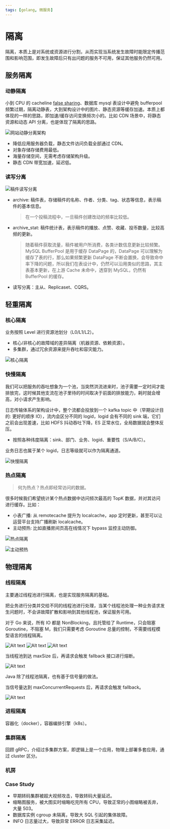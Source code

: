 ```yaml
---
tags: [golang, 微服务]
---
```


# 隔离

隔离，本质上是对系统或资源进行分割，从而实现当系统发生故障时能限定传播范围和影响范围，即发生故障后只有出问题的服务不可用，保证其他服务仍然可用。

## 服务隔离

### 动静隔离

小到 CPU 的 cacheline [false sharing](https://www.cnblogs.com/cyfonly/p/5800758.html)、数据库 mysql 表设计中避免 bufferpool 频繁过期，隔离动静表，大到架构设计中的图片、静态资源等缓存加速。本质上都体现的一样的思路，即加速/缓存访问变换频次小的。比如 CDN 场景中，将静态资源和动态 API 分离，也是体现了隔离的思路。

![网站动静分离架构](images/1-%E9%9A%94%E7%A6%BB/image.png)

- 降低应用服务器负载，静态文件访问负载全部通过 CDN。
- 对象存储存储费用最低。
- 海量存储空间，无需考虑存储架构升级。
- 静态 CDN 带宽加速，延迟低。

### 读写分离

![稿件读写分离](images/1-%E9%9A%94%E7%A6%BB/image-1.png)

- archive: 稿件表，存储稿件的名称、作者、分类、tag、状态等信息，表示稿件的基本信息。
  > 在一个投稿流程中，一旦稿件创建改动的频率比较低。
- archive_stat: 稿件统计表，表示稿件的播放、点赞、收藏、投币数量，比较高频的更新。
  > 随着稿件获取流量，稿件被用户所消费，各类计数信息更新比较频繁。
  > MySQL BufferPool 是用于缓存 DataPage 的，DataPage 可以理解为缓存了表的行，那么如果频繁更新 DataPage 不断会置换，会导致命中率下降的问题，所以我们在表设计中，仍然可以沿用类似的思路，其主表基本更新，在上游 Cache 未命中，透穿到 MySQL，仍然有 BufferPool 的缓存。
- 读写分离：主从、Replicaset、CQRS。

## 轻重隔离

### 核心隔离

业务按照 Level 进行资源池划分（L0/L1/L2）。

- 核心/非核心的故障域的差异隔离（机器资源、依赖资源）。
- 多集群，通过冗余资源来提升吞吐和容灾能力。

![核心隔离](images/1-%E9%9A%94%E7%A6%BB/image-2.png)

### 快慢隔离

我们可以把服务的吞吐想象为一个池，当突然洪流进来时，池子需要一定时间才能排放完，这时候其他支流在池子里待的时间取决于前面的排放能力，耗时就会增高，对小请求产生影响。

日志传输体系的架构设计中，整个流都会投放到一个 kafka topic 中（早期设计目的: 更好的顺序 IO），流内会区分不同的 logid，logid 会有不同的 sink 端，它们之前会出现差速，比如 HDFS 抖动吞吐下降，ES 正常水位，全局数据就会整体反压。

- 按照各种纬度隔离：sink、部门、业务、logid、重要性（S/A/B/C）。

业务日志也属于某个 logid，日志等级就可以作为隔离通道。

![快慢隔离](images/1-%E9%9A%94%E7%A6%BB/image-3.png)

### 热点隔离

> 何为热点？热点即经常访问的数据。

很多时候我们希望统计某个热点数据中访问频次最高的 TopK 数据，并对其访问进行缓存。比如：

- 小表广播: 从 remotecache 提升为 localcache，app 定时更新，甚至可以让运营平台支持广播刷新 localcache。
- 主动预热: 比如直播房间页高在线情况下 bypass 监控主动防御。

![热点隔离](images/1-%E9%9A%94%E7%A6%BB/image-4.png)

![主动预热](images/1-%E9%9A%94%E7%A6%BB/image-5.png)

## 物理隔离

### 线程隔离

主要通过线程池进行隔离，也是实现服务隔离的基础。

把业务进行分类并交给不同的线程池进行处理，当某个线程池处理一种业务请求发生问题时，不会讲故障扩散和影响到其他线程池，保证服务可用。

对于 Go 来说，所有 IO 都是 NonBlocking，且托管给了 Runtime，只会阻塞 Goroutine，不阻塞 M，我们只需要考虑 Goroutine 总量的控制，不需要线程模型语言的线程隔离。

![Alt text](images/1-%E9%9A%94%E7%A6%BB/image-6.png)
![Alt text](images/1-%E9%9A%94%E7%A6%BB/image-7.png)
![Alt text](images/1-%E9%9A%94%E7%A6%BB/image-8.png)

当线程池到达 maxSize 后，再请求会触发 fallback 接口进行熔断。

![Alt text](images/1-%E9%9A%94%E7%A6%BB/image-10.png)

Java 除了线程池隔离，也有基于信号量的做法。

当信号量达到 maxConcurrentRequests 后，再请求会触发 fallback。

![Alt text](images/1-%E9%9A%94%E7%A6%BB/image-9.png)

### 进程隔离

容器化（docker），容器编排引擎（k8s）。

### 集群隔离

回顾 gRPC，介绍过多集群方案，即逻辑上是一个应用，物理上部署多套应用，通过 cluster 区分。

### 机房

### Case Study

- 早期转码集群被超大视频攻击，导致转码大量延迟。
- 缩略图服务，被大图实时缩略吃完所有 CPU，导致正常的小图缩略被丢弃，大量 503。
- 数据库实例 cgroup 未隔离，导致大 SQL 引起的集体故障。
- INFO 日志量过大，导致异常 ERROR 日志采集延迟。
